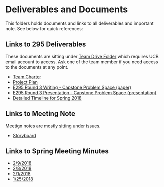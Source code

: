 # Deliverables and Documents
This folders holds documents and links to all deliverables and important note. See below for quick references:

## Links to 295 Deliverables
These documents are sitting under [Team Drive Folder](https://drive.google.com/drive/u/1/folders/0B_5NGlbDuQu5N1doMU0xdUZCRU0) which requires UCB email account to access. Ask one of the team member if you need access to the documents at any point.<br />
 - [Team Charter](https://docs.google.com/document/d/1x9TZCoNzMOKakj9dYrj2nLh4fMP2wBTqcck1SRMgVwU/edit) <br />
 - [Project Plan](https://docs.google.com/document/d/1DMkskv_KecEGFEBNWty32g4zq_XHTv5BNQS4Gj2nZus/edit) <br />
 - [E295 Round 3 Writing - Capstone Problem Space (paper)](https://docs.google.com/document/d/1ceHCXGE1-apYXRMp1TOplRyBTT0powtpRWBqebFccz8/edit)
 - [E295 Round 3 Presentation - Capstone Problem Space (presentation)](https://docs.google.com/presentation/d/1K1sIbVlDni3jeicJxFmDAPUR4sEQwHSaM9Ef-U_PPi4/edit)
 - [Detailed Timeline for Spring 2018](https://docs.google.com/document/d/1K_zdnjVG5Z8NAvj3EtiplYYQzWzQ4KstHcY_ifEXS1Y/edit)

## Links to Meeting Note
Meetign notes are mostly sitting under issues.
 - [Storyboard](https://github.com/vivianbuan/Search-Engine-for-Software/issues/10)


## Links to Spring Meeting Minutes
 - [2/9/2018 ](https://drive.google.com/open?id=1KJ1Ny5NTdSq2FnUT5ZYO9YI1-CoNbYPbjNDKS0_3cfw)
 - [2/8/2018 ](https://drive.google.com/open?id=1FHCLIPDULPNwnsF8B_irjZ9Tg7V__MHwDYg3rMjHrOM)
 - [2/1/2018 ](https://docs.google.com/document/d/1UYTqnqcSz1AANTreHeWmeFlFHqH1mtznULN4paKKo8s/edit?usp=sharing)
 - [1/25/2018](https://drive.google.com/open?id=1APcdXTGa3h-hD06ZQYkCEYIU2cDDbKFm0YZ6XM4iNe4)
